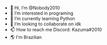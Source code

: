 - 👋 Hi, I’m @Nobody2010
- 👀 I’m interested in programing
- 🌱 I’m currently learning Python
- 💞️ I’m looking to collaborate on idk
- 📫 How to reach me Discord: Kazuma#2010
- 🌎 I'm Brazilian

<!---
Nobody2010/Nobody2010 is a ✨ special ✨ repository because its `README.md` (this file) appears on your GitHub profile.
You can click the Preview link to take a look at your changes.

PT-BR
--->

